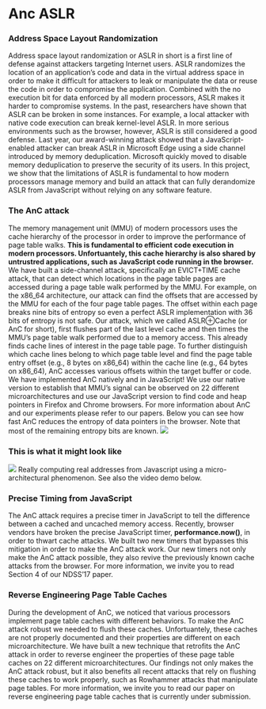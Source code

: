 # Anc ASLR

### Address Space Layout Randomization

Address space layout randomization or ASLR in short is a first line of defense against attackers targeting Internet users. ASLR randomizes the location of an application’s code and data in the virtual address space in order to make it difficult for attackers to leak or manipulate the data or reuse the code in order to compromise the application. Combined with the no execution bit for data enforced by all modern processors, ASLR makes it harder to compromise systems. In the past, researchers have shown that ASLR can be broken in some instances. For example, a local attacker with native code execution can break kernel-level ASLR. In more serious environments such as the browser, however, ASLR is still considered a good defense. Last year, our award-winning attack showed that a JavaScript-enabled attacker can break ASLR in Microsoft Edge using a side channel introduced by memory deduplication. Microsoft quickly moved to disable memory deduplication to preserve the security of its users. In this project, we show that the limitations of ASLR is fundamental to how modern processors manage memory and build an attack that can fully derandomize ASLR from JavaScript without relying on any software feature.

### The AnC attack

The memory management unit (MMU) of modern processors uses the cache hierarchy of the processor in order to improve the performance of page table walks. **This is fundamental to efficient code execution in modern processors. Unfortuantely, this cache hierarchy is also shared by untrustred applications, such as JavaScript code running in the browser.** We have built a side-channel attack, specifically an EVICT+TIME cache attack, that can detect which locations in the page table pages are accessed during a page table walk performed by the MMU. For example, on the x86\_64 architecture, our attack can find the offsets that are accessed by the MMU for each of the four page table pages. The offset within each page breaks nine bits of entropy so even a perfect ASLR implementation with 36 bits of entropy is not safe. Our attack, which we called ASLR⊕Cache (or AnC for short), first flushes part of the last level cache and then times the MMU’s page table walk performed due to a memory access. This already finds cache lines of interest in the page table page. To further distinguish which cache lines belong to which page table level and find the page table entry offset (e.g., 8 bytes on x86\_64) within the cache line (e.g., 64 bytes on x86\_64), AnC accesses various offsets within the target buffer or code. We have implemented AnC natively and in JavaScript! We use our native version to establish that MMU’s signal can be observed on 22 different microarchitectures and use our JavaScript version to find code and heap pointers in Firefox and Chrome browsers. For more information about AnC and our experiments please refer to our papers. Below you can see how fast AnC reduces the entropy of data pointers in the browser. Note that most of the remaining entropy bits are known. ![](https://www.vusec.net/wp-content/uploads/2016/11/capture.png)

### This is what it might look like

![](https://www.vusec.net/wp-content/uploads/2016/11/firefox.png) Really computing real addresses from Javascript using a micro-architectural phenomenon. See also the video demo below.

### Precise Timing from JavaScript

The AnC attack requires a precise timer in JavaScript to tell the difference between a cached and uncached memory access. Recently, browser vendors have broken the precise JavaScript timer, **performance.now()**, in order to thwart cache attacks. We built two new timers that bypasses this mitigation in order to make the AnC attack work. Our new timers not only make the AnC attack possible, they also revive the previously known cache attacks from the browser. For more information, we invite you to read Section 4 of our NDSS’17 paper.

### Reverse Engineering Page Table Caches

During the development of AnC, we noticed that various processors implement page table caches with different behaviors. To make the AnC attack robust we needed to flush these caches. Unfortuantely, these caches are not properly documented and their properties are different on each microarchitecture. We have built a new technique that retrofits the AnC attack in order to reverse engineer the properties of these page table caches on 22 different microarchitectures. Our findings not only makes the AnC attack robust, but it also benefits all recent attacks that rely on flushing these caches to work properly, such as Rowhammer attacks that manipulate page tables. For more information, we invite you to read our paper on reverse engineering page table caches that is currently under submission.

